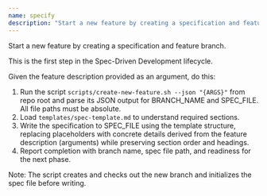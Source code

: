 ```yaml
---
name: specify
description: "Start a new feature by creating a specification and feature branch. This is the first step in the Spec-Driven Development lifecycle."
---
```


Start a new feature by creating a specification and feature branch.

This is the first step in the Spec-Driven Development lifecycle.

Given the feature description provided as an argument, do this:

1. Run the script `scripts/create-new-feature.sh --json "{ARGS}"` from repo root and parse its JSON output for BRANCH_NAME and SPEC_FILE. All file paths must be absolute.
2. Load `templates/spec-template.md` to understand required sections.
3. Write the specification to SPEC_FILE using the template structure, replacing placeholders with concrete details derived from the feature description (arguments) while preserving section order and headings.
4. Report completion with branch name, spec file path, and readiness for the next phase.

Note: The script creates and checks out the new branch and initializes the spec file before writing.
